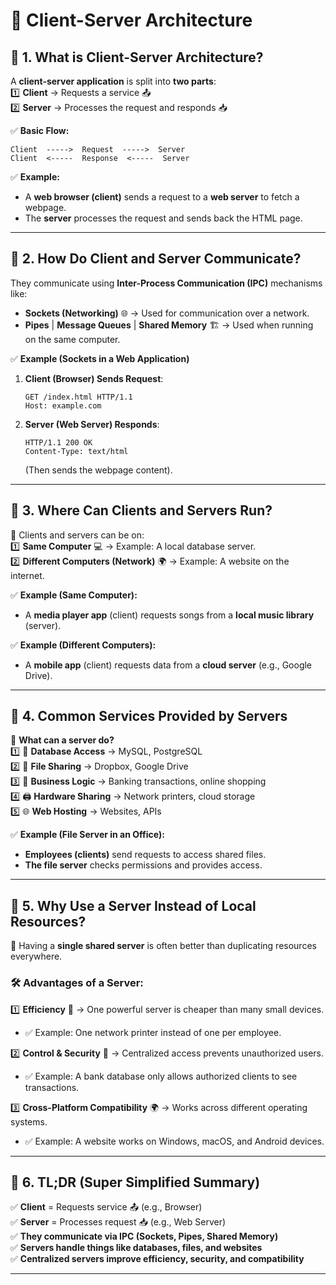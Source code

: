 # **📌 Client-Server Architecture**  

## **🔹 1. What is Client-Server Architecture?**  
A **client-server application** is split into **two parts**:  
1️⃣ **Client** → Requests a service 📤  
2️⃣ **Server** → Processes the request and responds 📥  

✅ **Basic Flow:**  
```
Client  ----->  Request  ----->  Server
Client  <-----  Response  <-----  Server
```
✅ **Example:**  
- A **web browser (client)** sends a request to a **web server** to fetch a webpage.  
- The **server** processes the request and sends back the HTML page.  

---

## **🔹 2. How Do Client and Server Communicate?**  
They communicate using **Inter-Process Communication (IPC)** mechanisms like:  
- **Sockets (Networking)** 🌐 → Used for communication over a network.  
- **Pipes** | **Message Queues** | **Shared Memory** 🏗️ → Used when running on the same computer.  

✅ **Example (Sockets in a Web Application)**  
1. **Client (Browser) Sends Request**:  
   ```
   GET /index.html HTTP/1.1
   Host: example.com
   ```
2. **Server (Web Server) Responds**:  
   ```
   HTTP/1.1 200 OK
   Content-Type: text/html
   ```
   (Then sends the webpage content).  

---

## **🔹 3. Where Can Clients and Servers Run?**  
📌 Clients and servers can be on:  
1️⃣ **Same Computer** 💻 → Example: A local database server.  
2️⃣ **Different Computers (Network)** 🌍 → Example: A website on the internet.  

✅ **Example (Same Computer):**  
- A **media player app** (client) requests songs from a **local music library** (server).  

✅ **Example (Different Computers):**  
- A **mobile app** (client) requests data from a **cloud server** (e.g., Google Drive).  

---

## **🔹 4. Common Services Provided by Servers**  
🔹 **What can a server do?**  
1️⃣ 📂 **Database Access** → MySQL, PostgreSQL  
2️⃣ 📄 **File Sharing** → Dropbox, Google Drive  
3️⃣ 🏦 **Business Logic** → Banking transactions, online shopping  
4️⃣ 🖨️ **Hardware Sharing** → Network printers, cloud storage  
5️⃣ 🌐 **Web Hosting** → Websites, APIs  

✅ **Example (File Server in an Office):**  
- **Employees (clients)** send requests to access shared files.  
- **The file server** checks permissions and provides access.  

---

## **🔹 5. Why Use a Server Instead of Local Resources?**  
📌 Having a **single shared server** is often better than duplicating resources everywhere.  

### **🛠️ Advantages of a Server:**  
1️⃣ **Efficiency** 🚀 → One powerful server is cheaper than many small devices.  
   - ✅ Example: One network printer instead of one per employee.  

2️⃣ **Control & Security** 🔐 → Centralized access prevents unauthorized users.  
   - ✅ Example: A bank database only allows authorized clients to see transactions.  

3️⃣ **Cross-Platform Compatibility** 🌍 → Works across different operating systems.  
   - ✅ Example: A website works on Windows, macOS, and Android devices.  

---

## **🔹 6. TL;DR (Super Simplified Summary)**  
✅ **Client** = Requests service 📤 (e.g., Browser)  
✅ **Server** = Processes request 📥 (e.g., Web Server)  
✅ **They communicate via IPC (Sockets, Pipes, Shared Memory)**  
✅ **Servers handle things like databases, files, and websites**  
✅ **Centralized servers improve efficiency, security, and compatibility**  

---